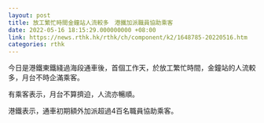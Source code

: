 ```yaml
---
layout: post
title: 放工繁忙時間金鐘站人流較多　港鐵加派職員協助乘客
date: 2022-05-16 18:15:29.000000000 +08:00
link: https://news.rthk.hk/rthk/ch/component/k2/1648785-20220516.htm
categories: rthk
---
```


今日是港鐵東鐵綫過海段通車後，首個工作天，於放工繁忙時間，金鐘站的人流較多，月台不時企滿乘客。

有乘客表示，月台不算擠迫，人流亦暢順。

港鐵表示，通車初期額外加派超過4百名職員協助乘客。
